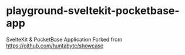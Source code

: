 # playground-sveltekit-pocketbase-app
SvelteKit &amp; PocketBase Application Forked from https://github.com/huntabyte/showcase
